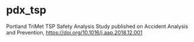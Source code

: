 # pdx_tsp
Portland TriMet TSP Safety Analysis
Study published on Accident Analysis and Prevention, https://doi.org/10.1016/j.aap.2018.12.001
